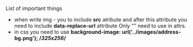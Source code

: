 List of important things
 - when write img - you to include **src** atribute and after this attribute you need to include **data-replace-url** attribute Only "" need to use in attrs.
- in css you need to use  **background-image: url('../images/address-bg.png'); /*325x256*/**
